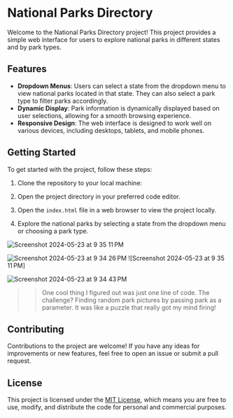 # National Parks Directory

Welcome to the National Parks Directory project! This project provides a simple web interface for users to explore national parks in different states and by park types.

## Features

- **Dropdown Menus**: Users can select a state from the dropdown menu to view national parks located in that state. They can also select a park type to filter parks accordingly.
- **Dynamic Display**: Park information is dynamically displayed based on user selections, allowing for a smooth browsing experience.
- **Responsive Design**: The web interface is designed to work well on various devices, including desktops, tablets, and mobile phones.

## Getting Started

To get started with the project, follow these steps:

1. Clone the repository to your local machine:

3. Open the project directory in your preferred code editor.

4. Open the `index.html` file in a web browser to view the project locally.

5. Explore the national parks by selecting a state from the dropdown menu or choosing a park type.

![Screenshot 2024-05-23 at 9 35 11 PM](https://github.com/YearUpSpring2024/EnjoyTheOutDoorsCapstone/assets/35821623/1b4f6a18-3a17-45de-9b93-e477e53aea32)

![Screenshot 2024-05-23 at 9 34 26 PM](https://github.com/YearUpSpring2024/EnjoyTheOutDoorsCapstone/assets/35821623/8f5e50cd-f30c-4bf4-b666-4681fdcf4362)
![Screenshot 2024-05-23 at 9 35 11 PM]

![Screenshot 2024-05-23 at 9 34 43 PM](https://github.com/YearUpSpring2024/EnjoyTheOutDoorsCapstone/assets/35821623/c3a3188e-3693-489b-8a3e-6ce1be914fe1)

>>One cool thing I figured out was just one line of code. The challenge? Finding random park pictures by passing park as a parameter. It was like a puzzle that really got my mind firing!

## Contributing

Contributions to the project are welcome! If you have any ideas for improvements or new features, feel free to open an issue or submit a pull request.

## License

This project is licensed under the [MIT License](LICENSE), which means you are free to use, modify, and distribute the code for personal and commercial purposes.
